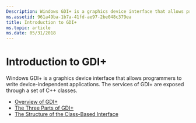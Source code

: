 ```yaml
---
Description: Windows GDI+ is a graphics device interface that allows programmers to write device-independent applications. The services of GDI+ are exposed through a set of C++ classes.
ms.assetid: 961a49ba-1b7a-41fd-ae97-2be048c379ea
title: Introduction to GDI+
ms.topic: article
ms.date: 05/31/2018
---
```


# Introduction to GDI+

Windows GDI+ is a graphics device interface that allows programmers to write device-independent applications. The services of GDI+ are exposed through a set of C++ classes.

-   [Overview of GDI+](-gdiplus-overview-of-gdi--about.md)
-   [The Three Parts of GDI+](-gdiplus-the-three-parts-of-gdi--about.md)
-   [The Structure of the Class-Based Interface](-gdiplus-the-structure-of-the-class-based-interface-about.md)

 

 



